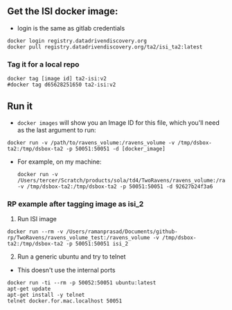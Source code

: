 
## Get the ISI docker image:

 - login is the same as gitlab credentials

```
docker login registry.datadrivendiscovery.org
docker pull registry.datadrivendiscovery.org/ta2/isi_ta2:latest
```

### Tag it for a local repo

```
docker tag [image id] ta2-isi:v2
#docker tag d65628251650 ta2-isi:v2
```

## Run it

- `docker images` will show you an Image ID for this file, which you'll need as the last argument to run:

```
docker run -v /path/to/ravens_volume:/ravens_volume -v /tmp/dsbox-ta2:/tmp/dsbox-ta2 -p 50051:50051 -d [docker_image]
```

- For example, on my machine:
    ```
    docker run -v /Users/tercer/Scratch/products/sola/td4/TwoRavens/ravens_volume:/ravens_volume -v /tmp/dsbox-ta2:/tmp/dsbox-ta2 -p 50051:50051 -d 92627b24f3a6
    ```    
### RP example after tagging image as isi_2

1. Run ISI image
  ```
  docker run --rm -v /Users/ramanprasad/Documents/github-rp/TwoRavens/ravens_volume_test:/ravens_volume -v /tmp/dsbox-ta2:/tmp/dsbox-ta2 -p 50051:50051 isi_2
  ```

2. Run a generic ubuntu and try to telnet
  - This doesn't use the internal ports

  ```
  docker run -ti --rm -p 50052:50051 ubuntu:latest
  apt-get update
  apt-get install -y telnet
  telnet docker.for.mac.localhost 50051
  ```
